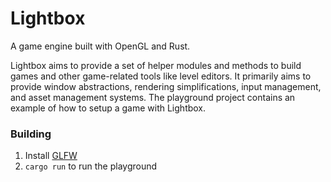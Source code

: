 # Lightbox #
A game engine built with OpenGL and Rust.

Lightbox aims to provide a set of helper modules and methods to build games and other game-related tools like level editors. It primarily aims to provide window abstractions, rendering simplifications, input management, and asset management systems.
The playground project contains an example of how to setup a game with Lightbox.

### Building ###
1. Install [GLFW](https://www.glfw.org/docs/latest/quick_guide.html)
2. `cargo run` to run the playground
